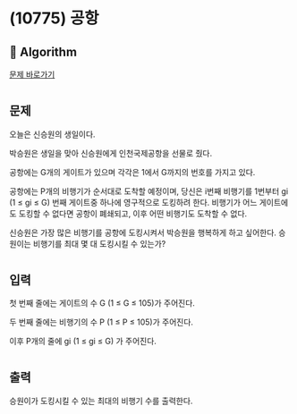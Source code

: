 # (10775) 공항
## :100: Algorithm
[문제 바로가기](https://www.acmicpc.net/problem/10775)
#
## 문제
오늘은 신승원의 생일이다.

박승원은 생일을 맞아 신승원에게 인천국제공항을 선물로 줬다.

공항에는 G개의 게이트가 있으며 각각은 1에서 G까지의 번호를 가지고 있다.

공항에는 P개의 비행기가 순서대로 도착할 예정이며, 당신은 i번째 비행기를 1번부터 gi (1 ≤ gi ≤ G) 번째 게이트중 하나에 영구적으로 도킹하려 한다. 비행기가 어느 게이트에도 도킹할 수 없다면 공항이 폐쇄되고, 이후 어떤 비행기도 도착할 수 없다.

신승원은 가장 많은 비행기를 공항에 도킹시켜서 박승원을 행복하게 하고 싶어한다. 승원이는 비행기를 최대 몇 대 도킹시킬 수 있는가?
#
## 입력
첫 번째 줄에는 게이트의 수 G (1 ≤ G ≤ 105)가 주어진다.

두 번째 줄에는 비행기의 수 P (1 ≤ P ≤ 105)가 주어진다.

이후 P개의 줄에 gi (1 ≤ gi ≤ G) 가 주어진다.
#
## 출력
승원이가 도킹시킬 수 있는 최대의 비행기 수를 출력한다.
